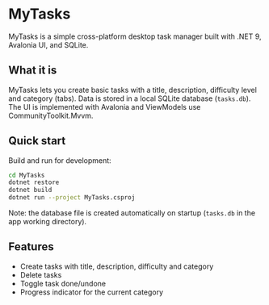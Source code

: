 # MyTasks

MyTasks is a simple cross-platform desktop task manager built with .NET 9, Avalonia UI, and SQLite.

## What it is

MyTasks lets you create basic tasks with a title, description, difficulty level and category (tabs). Data is stored in a local SQLite database (`tasks.db`). The UI is implemented with Avalonia and ViewModels use CommunityToolkit.Mvvm.

## Quick start

Build and run for development:

```bash
cd MyTasks
dotnet restore
dotnet build
dotnet run --project MyTasks.csproj
```

Note: the database file is created automatically on startup (`tasks.db` in the app working directory).

## Features

- Create tasks with title, description, difficulty and category
- Delete tasks
- Toggle task done/undone
- Progress indicator for the current category